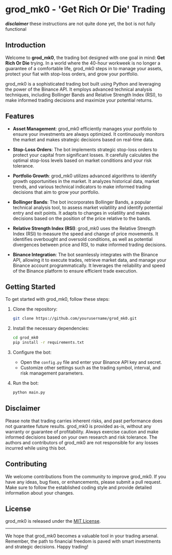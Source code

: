# grod_mk0 - 'Get Rich Or Die' Trading

***disclaimer*** these instructions are not quite done yet, the bot is not fully functional

## Introduction

Welcome to **grod_mk0**, the trading bot designed with one goal in mind: **Get Rich Or Die** trying. In a world where the 40-hour workweek is no longer a guarantee of a comfortable life, grod_mk0 steps in to manage your assets, protect your fiat with stop-loss orders, and grow your portfolio.

grod_mk0 is a sophisticated trading bot built using Python and leveraging the power of the Binance API. It employs advanced technical analysis techniques, including Bollinger Bands and Relative Strength Index (RSI), to make informed trading decisions and maximize your potential returns.

## Features

- **Asset Management**: grod_mk0 efficiently manages your portfolio to ensure your investments are always optimized. It continuously monitors the market and makes strategic decisions based on real-time data.

- **Stop-Loss Orders**: The bot implements strategic stop-loss orders to protect your capital from significant losses. It carefully calculates the optimal stop-loss levels based on market conditions and your risk tolerance.

- **Portfolio Growth**: grod_mk0 utilizes advanced algorithms to identify growth opportunities in the market. It analyzes historical data, market trends, and various technical indicators to make informed trading decisions that aim to grow your portfolio.

- **Bollinger Bands**: The bot incorporates Bollinger Bands, a popular technical analysis tool, to assess market volatility and identify potential entry and exit points. It adapts to changes in volatility and makes decisions based on the position of the price relative to the bands.

- **Relative Strength Index (RSI)**: grod_mk0 uses the Relative Strength Index (RSI) to measure the speed and change of price movements. It identifies overbought and oversold conditions, as well as potential divergences between price and RSI, to make informed trading decisions.

- **Binance Integration**: The bot seamlessly integrates with the Binance API, allowing it to execute trades, retrieve market data, and manage your Binance account programmatically. It leverages the reliability and speed of the Binance platform to ensure efficient trade execution.

## Getting Started

To get started with grod_mk0, follow these steps:

1. Clone the repository:
   ```bash
   git clone https://github.com/yourusername/grod_mk0.git
   ```

2. Install the necessary dependencies:
   ```bash
   cd grod_mk0
   pip install -r requirements.txt
   ```

3. Configure the bot:
   - Open the `config.py` file and enter your Binance API key and secret.
   - Customize other settings such as the trading symbol, interval, and risk management parameters.

4. Run the bot:
   ```bash
   python main.py
   ```

## Disclaimer

Please note that trading carries inherent risks, and past performance does not guarantee future results. grod_mk0 is provided as-is, without any warranty or guarantee of profitability. Always exercise caution and make informed decisions based on your own research and risk tolerance. The authors and contributors of grod_mk0 are not responsible for any losses incurred while using this bot.

## Contributing

We welcome contributions from the community to improve grod_mk0. If you have any ideas, bug fixes, or enhancements, please submit a pull request. Make sure to follow the established coding style and provide detailed information about your changes.

## License

grod_mk0 is released under the [MIT License](LICENSE).

---

We hope that grod_mk0 becomes a valuable tool in your trading arsenal. Remember, the path to financial freedom is paved with smart investments and strategic decisions. Happy trading!
